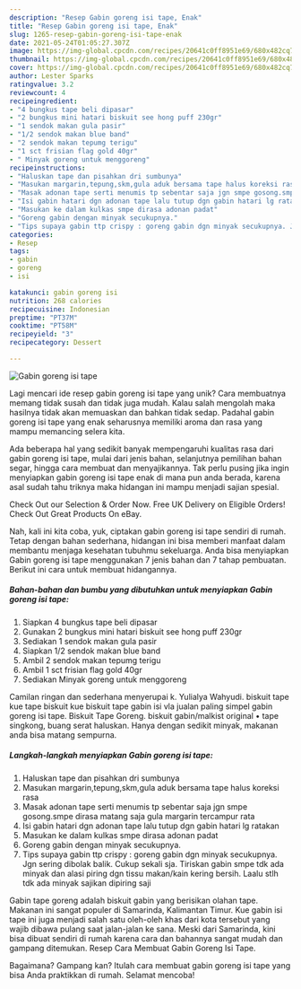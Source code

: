 ```yaml
---
description: "Resep Gabin goreng isi tape, Enak"
title: "Resep Gabin goreng isi tape, Enak"
slug: 1265-resep-gabin-goreng-isi-tape-enak
date: 2021-05-24T01:05:27.307Z
image: https://img-global.cpcdn.com/recipes/20641c0ff8951e69/680x482cq70/gabin-goreng-isi-tape-foto-resep-utama.jpg
thumbnail: https://img-global.cpcdn.com/recipes/20641c0ff8951e69/680x482cq70/gabin-goreng-isi-tape-foto-resep-utama.jpg
cover: https://img-global.cpcdn.com/recipes/20641c0ff8951e69/680x482cq70/gabin-goreng-isi-tape-foto-resep-utama.jpg
author: Lester Sparks
ratingvalue: 3.2
reviewcount: 4
recipeingredient:
- "4 bungkus tape beli dipasar"
- "2 bungkus mini hatari biskuit see hong puff 230gr"
- "1 sendok makan gula pasir"
- "1/2 sendok makan blue band"
- "2 sendok makan tepumg terigu"
- "1 sct frisian flag gold 40gr"
- " Minyak goreng untuk menggoreng"
recipeinstructions:
- "Haluskan tape dan pisahkan dri sumbunya"
- "Masukan margarin,tepung,skm,gula aduk bersama tape halus koreksi rasa"
- "Masak adonan tape serti menumis tp sebentar saja jgn smpe gosong.smpe dirasa matang saja gula margarin tercampur rata"
- "Isi gabin hatari dgn adonan tape lalu tutup dgn gabin hatari lg ratakan"
- "Masukan ke dalam kulkas smpe dirasa adonan padat"
- "Goreng gabin dengan minyak secukupnya."
- "Tips supaya gabin ttp crispy : goreng gabin dgn minyak secukupnya. Jgn sering dibolak balik. Cukup sekali sja. Tiriskan gabin smpe tdk ada minyak dan alasi piring dgn tissu makan/kain kering bersih. Laalu stlh tdk ada minyak sajikan dipiring saji"
categories:
- Resep
tags:
- gabin
- goreng
- isi

katakunci: gabin goreng isi 
nutrition: 268 calories
recipecuisine: Indonesian
preptime: "PT37M"
cooktime: "PT58M"
recipeyield: "3"
recipecategory: Dessert

---
```



![Gabin goreng isi tape](https://img-global.cpcdn.com/recipes/20641c0ff8951e69/680x482cq70/gabin-goreng-isi-tape-foto-resep-utama.jpg)

Lagi mencari ide resep gabin goreng isi tape yang unik? Cara membuatnya memang tidak susah dan tidak juga mudah. Kalau salah mengolah maka hasilnya tidak akan memuaskan dan bahkan tidak sedap. Padahal gabin goreng isi tape yang enak seharusnya memiliki aroma dan rasa yang mampu memancing selera kita.

Ada beberapa hal yang sedikit banyak mempengaruhi kualitas rasa dari gabin goreng isi tape, mulai dari jenis bahan, selanjutnya pemilihan bahan segar, hingga cara membuat dan menyajikannya. Tak perlu pusing jika ingin menyiapkan gabin goreng isi tape enak di mana pun anda berada, karena asal sudah tahu triknya maka hidangan ini mampu menjadi sajian spesial.

Check Out our Selection &amp; Order Now. Free UK Delivery on Eligible Orders! Check Out Great Products On eBay.


Nah, kali ini kita coba, yuk, ciptakan gabin goreng isi tape sendiri di rumah. Tetap dengan bahan sederhana, hidangan ini bisa memberi manfaat dalam membantu menjaga kesehatan tubuhmu sekeluarga. Anda bisa menyiapkan Gabin goreng isi tape menggunakan 7 jenis bahan dan 7 tahap pembuatan. Berikut ini cara untuk membuat hidangannya.

<!--inarticleads1-->

##### Bahan-bahan dan bumbu yang dibutuhkan untuk menyiapkan Gabin goreng isi tape:

1. Siapkan 4 bungkus tape beli dipasar
1. Gunakan 2 bungkus mini hatari biskuit see hong puff 230gr
1. Sediakan 1 sendok makan gula pasir
1. Siapkan 1/2 sendok makan blue band
1. Ambil 2 sendok makan tepumg terigu
1. Ambil 1 sct frisian flag gold 40gr
1. Sediakan  Minyak goreng untuk menggoreng


Camilan ringan dan sederhana menyerupai k. Yulialya Wahyudi. biskuit tape kue tape biskuit kue biskuit tape gabin isi vla jualan paling simpel gabin goreng isi tape. Biskuit Tape Goreng. biskuit gabin/malkist original • tape singkong, buang serat haluskan. Hanya dengan sedikit minyak, makanan anda bisa matang sempurna. 

<!--inarticleads2-->

##### Langkah-langkah menyiapkan Gabin goreng isi tape:

1. Haluskan tape dan pisahkan dri sumbunya
1. Masukan margarin,tepung,skm,gula aduk bersama tape halus koreksi rasa
1. Masak adonan tape serti menumis tp sebentar saja jgn smpe gosong.smpe dirasa matang saja gula margarin tercampur rata
1. Isi gabin hatari dgn adonan tape lalu tutup dgn gabin hatari lg ratakan
1. Masukan ke dalam kulkas smpe dirasa adonan padat
1. Goreng gabin dengan minyak secukupnya.
1. Tips supaya gabin ttp crispy : goreng gabin dgn minyak secukupnya. Jgn sering dibolak balik. Cukup sekali sja. Tiriskan gabin smpe tdk ada minyak dan alasi piring dgn tissu makan/kain kering bersih. Laalu stlh tdk ada minyak sajikan dipiring saji


Gabin tape goreng adalah biskuit gabin yang berisikan olahan tape. Makanan ini sangat populer di Samarinda, Kalimantan Timur. Kue gabin isi tape ini juga menjadi salah satu oleh-oleh khas dari kota tersebut yang wajib dibawa pulang saat jalan-jalan ke sana. Meski dari Samarinda, kini bisa dibuat sendiri di rumah karena cara dan bahannya sangat mudah dan gampang ditemukan. Resep Cara Membuat Gabin Goreng Isi Tape. 

Bagaimana? Gampang kan? Itulah cara membuat gabin goreng isi tape yang bisa Anda praktikkan di rumah. Selamat mencoba!
